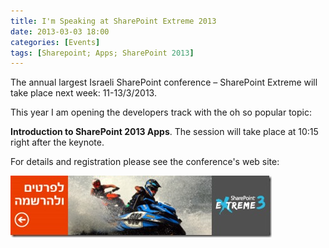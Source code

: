 ```yaml
---
title: I'm Speaking at SharePoint Extreme 2013
date: 2013-03-03 18:00
categories: [Events]
tags: [Sharepoint; Apps; SharePoint 2013]
---
```


The annual largest Israeli SharePoint conference – SharePoint Extreme will take place next week: 11-13/3/2013.

This year I am opening the developers track with the oh so popular topic: 

**Introduction to SharePoint 2013 Apps**. The session will take place at 10:15 right after the keynote.

For details and registration please see the conference's web site:

[![invitation](/images/im-speaking-at-sharepoint-extreme-2013_1.jpg)](http://sharepoint.jbh.co.il/)
